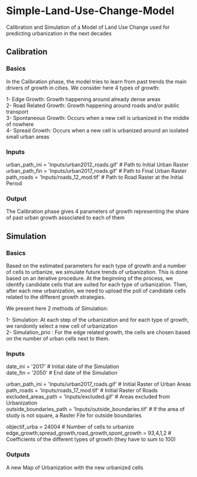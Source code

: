 # Simple-Land-Use-Change-Model

Calibration and Simulation of a Model of Land Use Change used for predicting urbanization in the next decades

## Calibration

### Basics

In the Calibration phase, the model tries to learn from past trends the main drivers of growth in cities. 
We consider here 4 types of growth:

1- Edge Growth: Growth happening around already dense areas \
2- Road Related Growth: Growth happening around roads and/or public transport\
3- Spontaneous Growth: Occurs when a new cell is urbanized in the middle of nowhere\
4- Spread Growth: Occurs when a new cell is urbanized around an isolated small urban areas

### Inputs

urban_path_ini = 'Inputs/urban2012_roads.gif' # Path to Initial Urban Raster\
urban_path_fin = 'Inputs/urban2017_roads.gif' # Path to Final Urban Raster\
path_roads = 'Inputs/roads_12_mod.tif' # Path to Road Raster at the Initial Period

### Output

The Calibration phase gives 4 parameters of growth representing the share of past urban growth associated to each of them

## Simulation 

### Basics
Based on the estimated parameters for each type of growth and a number of cells to urbanize, we simulate future trends of urbanization. This is done based on an iterative procedure. At the beginning of the process, we identify candidate cells that are suited for each type of urbanization. Then, after each new urbanization, we need to upload the poll of candidate cells related to the different growth strategies.

We present here 2 methods of Simulation:

1- Simulation: At each step of the urbanization and for each type of growth, we randomly select a new cell of urbanization \
2- Simulation_prio : For the edge related growth, the cells are chosen based on the number of urban cells next to them.

### Inputs

date_ini = '2017' # Initial date of the Simulation\
date_fin = '2050' # End date of the Simulation

urban_path_ini = 'Inputs/urban2017_roads.gif' # Initial Raster of Urban Areas\
path_roads = 'Inputs/roads_17_mod.tif' # Initial Raster of Roads\
excluded_areas_path = 'Inputs/excluded.gif' # Areas excluded from Urbanization\
outside_boundaries_path = 'Inputs/outside_boundaries.tif' # If the area of study is not square, a Raster File for outside boundaries

objectif_urba =  24004 # Number of cells to urbanize\
edge_growth,spread_growth,road_growth,spont_growth = 93,4,1,2 # Coefficients of the different types of growth (they have to sum to 100)

### Outputs

A new Map of Urbanization with the new urbanized cells

